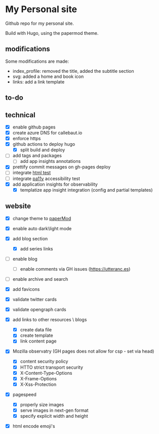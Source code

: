 # My Personal site

Github repo for my personal site.

Build with Hugo, using the papermod theme.

## modifications

Some modifications are made:

- index_profile: removed the title, added the subtitle section
- svg: added a home and book icon
- links: add a link template

## to-do

## technical

- [x] enable github pages
- [x] create azure DNS for callebaut.io
- [x] enforce https
- [x] github actions to deploy hugo
    - [x] split build and deploy
- [ ] add tags and packages
    - [ ] add app insights annotations
- [x] prettify commit messages on gh-pages deploy
- [ ] integrate [html test](https://github.com/wjdp/htmltest)
- [ ] integrate [pa11y](https://pa11y.org) accessibility test
- [x] add application insights for observability
    - [x] templatize app insight integration (config and partial templates)
 
## website

- [x] change theme to [paperMod](https://themes.gohugo.io/hugo-papermod/)
- [x] enable auto dark\light mode
- [x] add blog section
  - [x] add series links
- [ ] enable blog
  - [ ] enable comments via GH issues (https://utteranc.es)
- [ ] enable archive and search
- [x] add favicons
- [x] validate twitter cards
- [x] validate opengraph cards
- [x] add links to other resources \ blogs
  - [x] create data file
  - [x] create template
  - [x] link content page
- [x] Mozilla observatry (GH pages does not allow for csp - set via head)
  - [x] content security policy
  - [x] HTTO strict transport security
  - [x] X-Content-Type-Options
  - [x] X-Frame-Options
  - [x] X-Xss-Protection
- [x] pagespeed
  - [x] properly size images
  - [x] serve images in next-gen format
  - [x] specify explicit width and height
- [x] html encode emoji's

